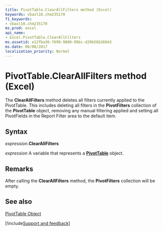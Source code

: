 ```yaml
---
title: PivotTable.ClearAllFilters method (Excel)
keywords: vbaxl10.chm235170
f1_keywords:
- vbaxl10.chm235170
ms.prod: excel
api_name:
- Excel.PivotTable.ClearAllFilters
ms.assetid: e12fba36-f699-9800-99bc-d29b58b26043
ms.date: 06/08/2017
localization_priority: Normal
---
```



# PivotTable.ClearAllFilters method (Excel)

The  **ClearAllFilters** method deletes all filters currently applied to the PivotTable. This includes deleting all filters in the **PivotFilters** collection of the **PivotTable** object, removing any manual filtering applied and setting all PivotFields in the Report Filter area to the default item.


## Syntax

_expression_.**ClearAllFilters**

_expression_ A variable that represents a **[PivotTable](Excel.PivotTable.md)** object.


## Remarks

After calling the  **ClearAllFilters** method, the **PivotFilters** collection will be empty.


## See also


[PivotTable Object](Excel.PivotTable.md)

[!include[Support and feedback](~/includes/feedback-boilerplate.md)]
